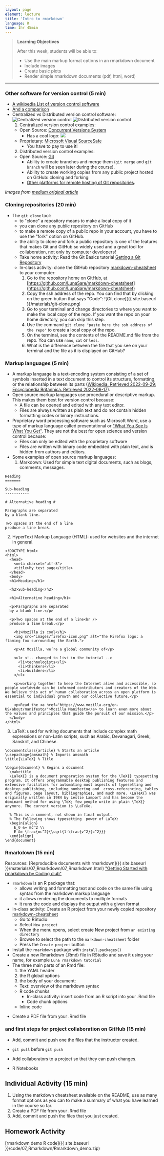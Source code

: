 ```yaml
---
layout: page
element: lecture
title: 'Intro to rmarkdown'
language: R
time: 1hr 45min
---
```


> **Learning Objectives**
>
> After this week, students will be able to:
>
> - Use the main markup format options in an rmarkdown document
> - Include images
> - Create basic plots
> - Render simple rmarkdown documents (pdf, html, word)

---
### Other software for version control (5 min)

- [A wikipedia List of version control software](https://en.wikipedia.org/wiki/List_of_version-control_software)
- [And a comparison](https://en.wikipedia.org/wiki/Comparison_of_version-control_software)
- Centralized vs Distributed version control software:
  ![Centralized version control](https://miro.medium.com/max/674/1*2FZbXMmr_FTV2T3LFj33sA.png)
  ![Distributed version control](https://miro.medium.com/max/834/1*2cG4BW2m1E-EcklOLG51jg.png)
  1. Centralized version control examples:
    - Open Source: [Concurrent Versions System](https://en.wikipedia.org/wiki/Concurrent_Versions_System)
      - Has a cool logo:
    ![](http://savannah.nongnu.org/images/Savannah.theme/floating.png)
    - Proprietary: [Microsoft Visual SourceSafe](https://learn.microsoft.com/en-us/previous-versions/ms181038(v=vs.80))
      - You have to pay to use it!
  2. Distributed version control examples:
    - Open Source: [Git](https://git-scm.com/)
      - Ability to create branches and merge them (`git merge` and `git branch` will be seen later during the course).
      - Ability to create working copies from any public project hosted on GitHub: cloning and forking
      - [Other platforms for remote hosting of Git repositories](https://www.guru99.com/github-alternative.html).

_Images from [medium original article](https://medium.com/analytics-vidhya/what-is-version-control-tool-explore-git-and-github-e8c4e719bc05)_


### Cloning repositories (20 min)

* The `git clone` tool:
  - to "clone" a repository means to make a local copy of it
  - you can clone any public repository on GitHub
  - to make a remote copy of a public repo in your account, you have to use the "fork" option on GitHub.
  - the ability to clone and fork a public repository is one of the features that makes Git and GitHub so widely used and a great tool for collaboration, not only by computer developers!
  - Take home activity: Read the Git Basics tutorial [Getting a Git Repository](https://git-scm.com/book/en/v2/Git-Basics-Getting-a-Git-Repository)
  - In-class activity: clone the GitHub repository [markdown-cheatsheet](https://github.com/LunaSare/markdown-cheatsheet) to your computer:
    1. Go to the repository home on GitHub, at [https://github.com/LunaSare/markdown-cheatsheet](https://github.com/LunaSare/markdown-cheatsheet)
    1. Copy the ssh address of the repo. You can find that by clicking on the green button that says "Code":
    ![Git clone]({{ site.baseurl }}/materials/git-clone.png)
    1. Go to your terminal and change directories to where you want to make the local copy of the repo. If you want the repo on your home directory, you can skip this step.
    1. Use the command `git clone "paste here the ssh address of the repo"` to create a local copy of the repo.
    1. On the terminal, see the contents of the README.md file from the repo. You can use `nano`, `cat` or `less`.
    1. What is the difference between the file that you see on your terminal and the file as it is displayed on GitHub?
    <!-- Answer: Text is intermixed with markup instructions or symbols -->

### Markup languages (5 min)

* A markup language is a text-encoding system consisting of a set of symbols inserted in a text document to control its structure, formatting, or the relationship between its parts ([Wikipedia. Retrieved 2022-09-29](https://en.wikipedia.org/wiki/Markup_language); [Encyclopedia Britannica. Retrieved 2022-08-17](https://www.britannica.com/technology/markup-language)).
* Open source markup languages use procedural or descriptive markup. This makes them best for version control because:
  - A file can be opened and edited with any text editor.
  - Files are always written as plain text and do not contain hidden formatting codes or binary instructions.
* Proprietary word processing software such as Microsoft Word, use a type of markup language called presentational or ["What You See Is What You Get"](https://en.wikipedia.org/wiki/WYSIWYG). They are not the best for open science and version control because:
  - Files can only be edited with the proprietary software
  - Files are written with binary code embedded with plain text, and is hidden from authors and editors.
* Some examples of open source markup languages:
  1. Markdown: Used for simple text digital documents, such as blogs, comments, messages.

```
Heading
=======

Sub-heading
-----------

# Alternative heading #

Paragraphs are separated
by a blank line.

Two spaces at the end of a line  
produce a line break.
```

  2. HyperText Markup Language (HTML): used for websites and the internet in general.

```
<!DOCTYPE html>
<html>
  <head>
    <meta charset="utf-8">
    <title>My test page</title>
  </head>
  <body>
  <h1>Heading</h1>

  <h2>Sub-heading</h2>

  <h1>Alternative heading</h1>

  <p>Paragraphs are separated
  by a blank line.</p>

  <p>Two spaces at the end of a line<br />
  produce a line break.</p>

    <h1>Mozilla is cool</h1>
    <img src="images/firefox-icon.png" alt="The Firefox logo: a flaming fox surrounding the Earth.">

    <p>At Mozilla, we’re a global community of</p>

    <ul> <!-- changed to list in the tutorial -->
      <li>technologists</li>
      <li>thinkers</li>
      <li>builders</li>
    </ul>

    <p>working together to keep the Internet alive and accessible, so people worldwide can be informed contributors and creators of the Web. We believe this act of human collaboration across an open platform is essential to individual growth and our collective future.</p>

    <p>Read the <a href="https://www.mozilla.org/en-US/about/manifesto/">Mozilla Manifesto</a> to learn even more about the values and principles that guide the pursuit of our mission.</p>
  </body>
</html>
```

  3. LaTeX: used for writing documents that include complex math expressions or non-Latin scripts, such as Arabic, Devanagari, Greek, Sanskrit, and Chinese.

```
\documentclass{article} % Starts an article
\usepackage{amsmath} % Imports amsmath
\title{\LaTeX} % Title

\begin{document} % Begins a document
  \maketitle
  \LaTeX{} is a document preparation system for the \TeX{} typesetting program. It offers programmable desktop publishing features and extensive facilities for automating most aspects of typesetting and desktop publishing, including numbering and  cross-referencing, tables and figures, page layout, bibliographies, and much more. \LaTeX{} was originally written in 1984 by Leslie Lamport and has become the  dominant method for using \TeX; few people write in plain \TeX{} anymore. The current version is \LaTeXe.

  % This is a comment, not shown in final output.
  % The following shows typesetting  power of LaTeX:
  \begin{align}
    E_0 &= mc^2 \\
    E &= \frac{mc^2}{\sqrt{1-\frac{v^2}{c^2}}}
  \end{align}
\end{document}
```


### Rmarkdown (15 min)

Resources:
[Reproducible documents with rmarkdown]({{ site.baseurl }}/materials/07_Rmarkdown/07_Rmarkdown.html)
["Getting Started with rmarkdown by Coding club"](https://ourcodingclub.github.io/2016/11/24/rmarkdown-1.html#identify)

* `rmarkdown` is an R package that:
  - allows writing and formatting text and code on the same file using syntax from the markdown markup language
  - it allows rendering the documents to multiple formats
  - it runs the code and displays the output with a given format
* In-class activity: Create an R project from your newly copied repository [markdown-cheatsheet](https://github.com/LunaSare/markdown-cheatsheet)
  - Go to RStudio
  - Select `New project`
  - When the menu opens, select create New project from `an existing directory`
  - Browse to select the path to the `markdown-cheatsheet` folder
  - Press the `Create project` button
* Install the `rmarkdown` package with `install.packages()`
* Create a new Rmarkdown (.Rmd) file in RStudio and save it using your name, for example `Luna rmarkdown tutorial`
* The three main parts of an Rmd file:
  1. the YAML header
  2. the R global options
  3. the body of your document:
    - Text: overview of the markdown syntax
    - R code chunks
      - In-class activity: insert code from an R script into your .Rmd file
      - Code chunk options
    - Inline code
- Create a PDF file from your .Rmd file

### and first steps for project collaboration on GitHub (15 min)
- Add, commit and push one the files that the instructor created.
- `git pull` before `git push`
- Add collaborators to a project so that they can push changes.

- R Notebooks

## Individual Activity (15 min)

1. Using the markdown cheatsheet available on the README, use as many format options as you can to make a summary of what you have learned in the course so far.
1. Create a PDF file from your .Rmd file
1. Add, commit and push the files that you just created.

## Homework Activity
[rmarkdown demo R code]({{ site.baseurl }}/code/07_Rmarkdown/Rmarkdown_demo.zip)
